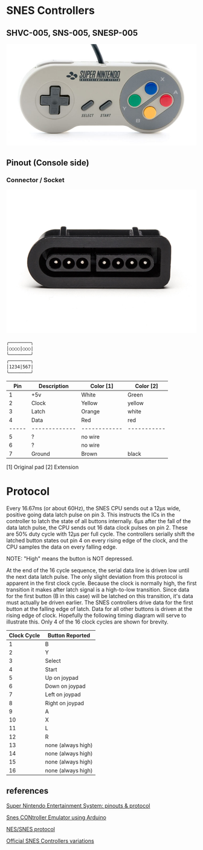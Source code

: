 # SNES Controllers

## SHVC-005, SNS-005, SNESP-005

<img src="./snes-controller.jpg" />

## Pinout (Console side)

### Connector / Socket

<img src="./snes-controller-socket.jpg" />

```
╭────────╮
│○○○○|○○○|
╰────────╯
╭────────╮
│1234|567|
╰────────╯
```


| Pin | Description | Color [1]  | Color [2] |
| --- | ----------- | ---------- | --------- |
| 1   | +5v         | White      | Green     |
| 2   | Clock       | Yellow     | yellow    |
| 3   | Latch       | Orange     | white     |
| 4   | Data        | Red        | red       |
|-----|-------------|------------|-----------|
| 5   | ?           | no wire    |           |
| 6   | ?           | no wire    |           |
| 7   | Ground      | Brown      | black     |


[1] Original pad
[2] Extension

# Protocol

Every 16.67ms (or about 60Hz), the SNES CPU sends out a 12μs wide, positive
going data latch pulse on pin 3. This instructs the ICs in the controller
to latch the state of all buttons internally. 6μs after the
fall of the data latch pulse, the CPU sends out 16 data clock pulses on
pin 2. These are 50% duty cycle with 12μs per full cycle. The controllers
serially shift the latched button states out pin 4 on every rising edge
of the clock, and the CPU samples the data on every falling edge.

NOTE: "High" means the button is NOT depressed.

At the end of the 16 cycle sequence, the serial data line is driven low
until the next data latch pulse. The only slight deviation from this
protocol is apparent in the first clock cycle. Because the clock is
normally high, the first transition it makes after latch signal is
a high-to-low transition. Since data for the first button (B in this
case) will be latched on this transition, it's data must actually be
driven earlier. The SNES controllers drive data for the first button
at the falling edge of latch. Data for all other buttons is driven at
the rising edge of clock. Hopefully the following timing diagram will
serve to illustrate this. Only 4 of the 16 clock cycles are shown for
brevity.

| Clock Cycle | Button Reported    |
| ----------- | ------------------ |
| 1           | B                  |
| 2           | Y                  |
| 3           | Select             |
| 4           | Start              |
| 5           | Up on joypad       |
| 6           | Down on joypad     |
| 7           | Left on joypad     |
| 8           | Right on joypad    |
| 9           | A                  |
| 10          | X                  |
| 11          | L                  |
| 12          | R                  |
| 13          | none (always high) |
| 14          | none (always high) |
| 15          | none (always high) |
| 16          | none (always high) |

## references

[Super Nintendo Entertainment System: pinouts & protocol](https://gamefaqs.gamespot.com/snes/916396-super-nintendo/faqs/5395)

[Snes CONtroller Emulator using Arduino](https://github.com/jtrinklein/SConE)

[NES/SNES protocol](http://uzebox.org/files/NES-controller-Hydra-Ch6All-v1.0.pdf)

[Official SNES Controllers variations](https://boardgamegeek.com/wiki/page/thing:94408)
